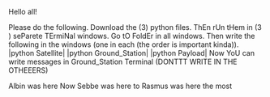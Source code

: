 Hello all!

Please do the following.
Download the (3) python files. ThEn rUn tHem in (3 ) seParete TErmiNal windows. Go tO FoldEr in all windows. 
Then write the following in the windows (one in each (the order is important kinda)). 
|python Satellite| |python Ground_Station| |python Payload|
Now YoU can write messages in Ground_Station Terminal (DONTTT WRITE IN THE OTHEEERS)

Albin was here
Now Sebbe was here to
Rasmus was here the most